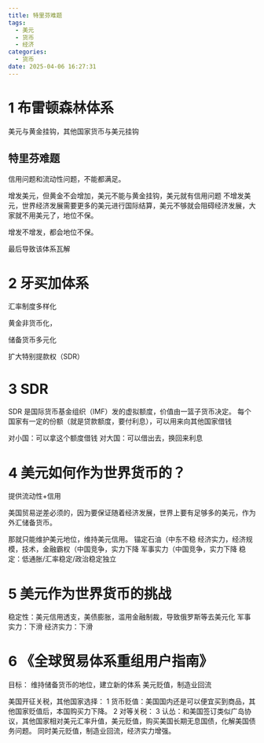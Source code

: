 ```yaml
---
title: 特里芬难题
tags:
  - 美元
  - 货币
  - 经济
categories:
  - 货币
date: 2025-04-06 16:27:31
---
```


# 1 布雷顿森林体系
美元与黄金挂钩，其他国家货币与美元挂钩



## 特里芬难题
信用问题和流动性问题，不能都满足。

增发美元，但黄金不会增加，美元不能与黄金挂钩，美元就有信用问题
不增发美元，世界经济发展需要更多的美元进行国际结算，美元不够就会阻碍经济发展，大家就不用美元了，地位不保。

增发不增发，都会地位不保。

最后导致该体系瓦解

# 2 牙买加体系
汇率制度多样化

黄金非货币化，

储备货币多元化

扩大特别提款权（SDR）
# 3 SDR
SDR 是国际货币基金组织（IMF）发的虚拟额度，价值由一篮子货币决定。
每个国家有一定的份额（就是贷款额度，要付利息），可以用来向其他国家借钱

对小国：可以拿这个额度借钱
对大国：可以借出去，换回来利息

# 4 美元如何作为世界货币的？
提供流动性+信用

美国贸易逆差必须的，因为要保证随着经济发展，世界上要有足够多的美元，作为外汇储备货币。

那就只能维护美元地位，维持美元信用。
  锚定石油（中东不稳
  经济实力，经济规模，技术，金融霸权（中国竞争，实力下降
  军事实力（中国竞争，实力下降
  稳定：低通胀/汇率稳定/政治稳定独立

# 5 美元作为世界货币的挑战
稳定性：美元信用透支，美债膨胀，滥用金融制裁，导致俄罗斯等去美元化
军事实力：下滑
经济实力：下滑



# 6 《全球贸易体系重组用户指南》

目标：
  维持储备货币的地位，建立新的体系
  美元贬值，制造业回流

美国开征关税，其他国家选择：
1 货币贬值：美国国内还是可以便宜买到商品，其他国家贬值后，本国购买力下降。
2 对等关税：
3 认怂：和美国签订类似广岛协议，其他国家相对美元汇率升值，美元贬值，购买美国长期无息国债，化解美国债务问题。
同时美元贬值，制造业回流，经济实力增强。